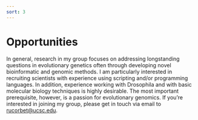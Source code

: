 ```yaml
---
sort: 3
---
```

# Opportunities

In general, research in my group focuses on addressing longstanding questions in evolutionary genetics often through developing novel bioinformatic and genomic methods. I am particularly interested in recruiting scientists with experience using scripting and/or programming languages. In addition, experience working with Drosophila and with basic molecular biology techniques is highly desirable. The most important prerequisite, however, is a passion for evolutionary genomics. If you’re interested in joining my group, please get in touch via email to rucorbet@ucsc.edu.  

